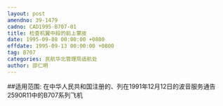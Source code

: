 ```yaml
---
layout: post
amendno: 39-1479
cadno: CAD1995-B707-01
title: 检查机翼中段的前上蒙皮
date: 1995-09-08 00:00:00 +0800
effdate: 1995-09-13 00:00:00 +0800
tag: B707
categories: 民航华北管理局适航处
author: 邵仁明
---
```


##适用范围:
在中华人民共和国注册的、列在1991年12月12日的波音服务通告2590R11中的B707系列飞机

